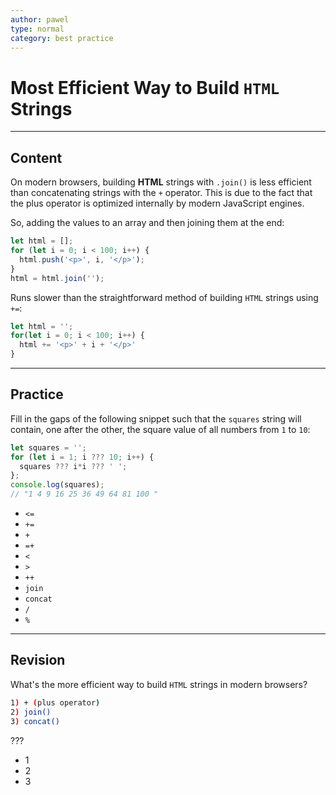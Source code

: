```yaml
---
author: pawel
type: normal
category: best practice
---
```


# Most Efficient Way to Build `HTML` Strings


---

## Content

On modern browsers, building **HTML** strings with `.join()` is less efficient than concatenating strings with the `+` operator. This is due to the fact that the plus operator is optimized internally by modern JavaScript engines.

So, adding the values to an array and then joining them at the end:

```javascript
let html = [];
for (let i = 0; i < 100; i++) {
  html.push('<p>', i, '</p>');
}
html = html.join('');
```

Runs slower than the straightforward method of building `HTML` strings using `+=`:

```javascript
let html = '';
for(let i = 0; i < 100; i++) {
  html += '<p>' + i + '</p>'
}
```


---

## Practice

Fill in the gaps of the following snippet such that the `squares` string will contain, one after the other, the square value of all numbers from `1` to `10`:

```javascript
let squares = '';
for (let i = 1; i ??? 10; i++) {
  squares ??? i*i ??? ' ';
};
console.log(squares);
// "1 4 9 16 25 36 49 64 81 100 "
```

* `<=`
* `+=`
* `+`
* `=+`
* `<`
* `>`
* `++`
* `join`
* `concat`
* `/`
* `%`


---

## Revision

What's the more efficient way to build `HTML` strings in modern browsers?

```bash
1) + (plus operator)
2) join()
3) concat()
```

???

* 1
* 2
* 3
